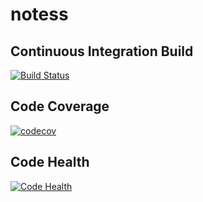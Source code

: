 # notess

## Continuous Integration Build
[![Build Status](https://travis-ci.org/buckbaskin/notess.svg?branch=master)](https://travis-ci.org/buckbaskin/notess)

## Code Coverage
[![codecov](https://codecov.io/gh/buckbaskin/notess/branch/master/graph/badge.svg)](https://codecov.io/gh/buckbaskin/notess)

## Code Health
[![Code Health](https://landscape.io/github/buckbaskin/notess/master/landscape.svg?style=flat)](https://landscape.io/github/buckbaskin/notess/master)
